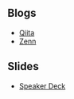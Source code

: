## Blogs

* [Qiita](https://qiita.com/TomoyukiSugiyama)
* [Zenn](https://zenn.dev/s_tomoyuki)

## Slides

* [Speaker Deck](https://speakerdeck.com/tomoyukisugiyama)
